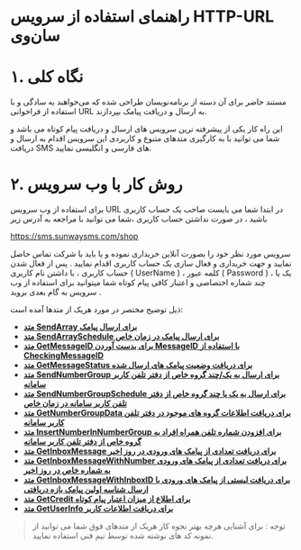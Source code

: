 # راهنمای استفاده از سرویس HTTP-URL سان‌وی

# ۱. نگاه كلی

مستند حاضر برای آن دسته از برنامه‌نويسان طراحی شده که می‌خواهند به سادگی و با استفاده از فراخوانی URL به ارسال و دريافت پيامک بپردازند.

این راه کار یکی از پیشرفته ترین سرویس های ارسال و دریافت پیام کوتاه می باشد و شما می توانید با به کارگیری متدهای متنوع و کاربردی این سرویس اقدام به ارسال و دریافت SMS های فارسی و انگلیسی نمایید.

# ۲. روش کار با وب سرویس

برای استفاده از وب سرویس URL در ابتدا شما می بایست صاحب یک حساب کاربری باشید ، در صورت نداشتن حساب کاربری ،شما   می توانید با مراجعه به آدرس زیر

https://sms.sunwaysms.com/shop

سرویس مورد نظر خود را بصورت آنلاین خریداری نموده و یا باید با شرکت تماس حاصل نمایید و جهت خریداری و فعال سازی یک حساب کاربری اقدام نمایید . پس از فعال شدن حساب کاربری ، با داشتن نام کاربری ( UserName ) ، کلمه عبور ( Password ) ، یک یا چند شماره اختصاصی و اعتبار کافی پیام کوتاه شما میتوانید برای استفاده از وب سرویس به گام بعدی بروید .

 ذیل توضیح مختصر در مورد هریک از متدها آمده است:
 
- **[متد SendArray برای ارسال پیامک](https://github.com/sunwaysms/url/blob/main/Methods/SendArray.md)**
- **[متد SendArraySchedule برای ارسال پیامک در زمان خاص](https://github.com/sunwaysms/url/blob/main/Methods/SendArraySchedule.md)**
- **[متد GetMessageID برای بدست آوردن MessageID با استفاده از CheckingMessageID](https://github.com/sunwaysms/url/blob/main/Methods/GetMessageID.md)**
- **[متد GetMessageStatus برای دریافت وضعیت پیامک های ارسال شده](https://github.com/sunwaysms/url/blob/main/Methods/GetMessageStatus.md)**
- **[متد SendNumberGroup برای ارسال به یک/چند گروه خاص از دفتر تلفن کاربر سامانه](https://github.com/sunwaysms/url/blob/main/Methods/SendNumberGroup.md)**
- **[متد SendNumberGroupSchedule برای ارسال به یک یا چند گروه خاص از دفتر تلفن کاربر سامانه در زمان خاص](https://github.com/sunwaysms/url/blob/main/Methods/SendNumberGroupSchedule.md)**
- **[متد GetNumberGroupData برای دریافت اطلاعات گروه های موجود در دفتر تلفن کاربر سامانه](https://github.com/sunwaysms/url/blob/main/Methods/GetNumberGroupData.md)**
- **[متد InsertNumberInNumberGroup برای افزودن شماره تلفن همراه افراد به گروه خاص از دفتر تلفن کاربر سامانه](https://github.com/sunwaysms/url/blob/main/Methods/InsertNumberInNumberGroup.md)**
- **[متد GetInboxMessage برای دریافت تعدادی از پیامک های ورودی در روز اخیر](https://github.com/sunwaysms/url/blob/main/Methods/GetInboxMessage.md)**
- **[متد GetInboxMessageWithNumber برای دریافت تعدادی از پیامک های ورودی به شماره خاص در روز اخیر](https://github.com/sunwaysms/url/blob/main/Methods/GetInboxMessageWithNumber.md)**
- **[متد GetInboxMessageWithInboxID برای دریافت لیستی از پیامک های ورودی با ارسال شناسه اولین پیامک بازه دریافتی](https://github.com/sunwaysms/url/blob/main/Methods/GetInboxMessageWithInboxID.md)**
- **[متد GetCredit برای اطلاع از میزان اعتبار پیام کوتاه](https://github.com/sunwaysms/url/blob/main/Methods/GetCredit.md)**
- **[متد GetUserInfo برای دریافت اطلاعات کاربر](https://github.com/sunwaysms/url/blob/main/Methods/GetUserInfo.md)**

> توجه : برای آشنایی هرچه بهتر نحوه کار هریک از متدهای فوق شما می توانید از نمونه کد های نوشته شده توسط تیم فنی استفاده نمایید.

